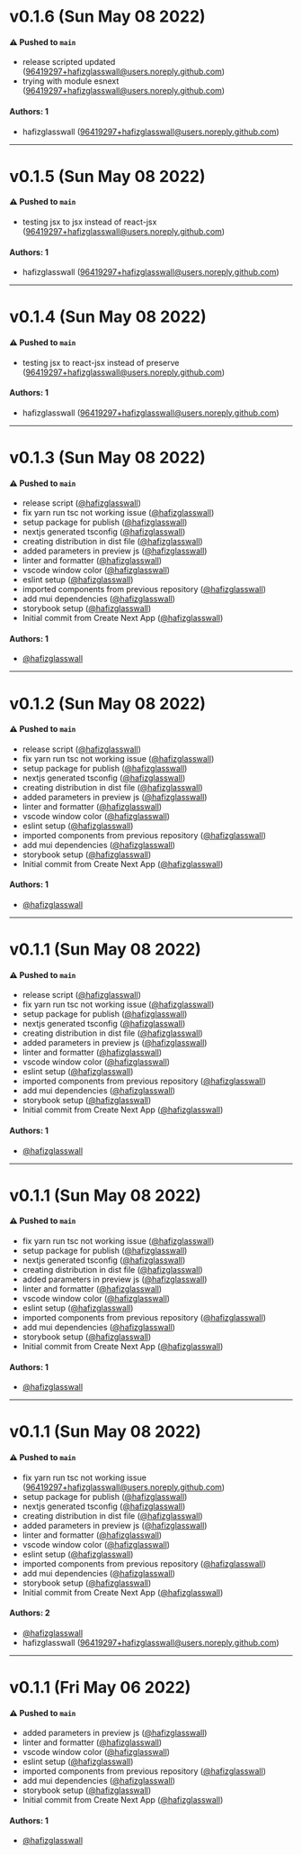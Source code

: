 # v0.1.6 (Sun May 08 2022)

#### ⚠️ Pushed to `main`

- release scripted updated (96419297+hafizglasswall@users.noreply.github.com)
- trying with module esnext (96419297+hafizglasswall@users.noreply.github.com)

#### Authors: 1

- hafizglasswall (96419297+hafizglasswall@users.noreply.github.com)

---

# v0.1.5 (Sun May 08 2022)

#### ⚠️ Pushed to `main`

- testing jsx to jsx instead of react-jsx (96419297+hafizglasswall@users.noreply.github.com)

#### Authors: 1

- hafizglasswall (96419297+hafizglasswall@users.noreply.github.com)

---

# v0.1.4 (Sun May 08 2022)

#### ⚠️ Pushed to `main`

- testing jsx to react-jsx instead of preserve (96419297+hafizglasswall@users.noreply.github.com)

#### Authors: 1

- hafizglasswall (96419297+hafizglasswall@users.noreply.github.com)

---

# v0.1.3 (Sun May 08 2022)

#### ⚠️ Pushed to `main`

- release script ([@hafizglasswall](https://github.com/hafizglasswall))
- fix yarn run tsc not working issue ([@hafizglasswall](https://github.com/hafizglasswall))
- setup package for publish ([@hafizglasswall](https://github.com/hafizglasswall))
- nextjs generated tsconfig ([@hafizglasswall](https://github.com/hafizglasswall))
- creating distribution in dist file ([@hafizglasswall](https://github.com/hafizglasswall))
- added parameters in preview js ([@hafizglasswall](https://github.com/hafizglasswall))
- linter and formatter ([@hafizglasswall](https://github.com/hafizglasswall))
- vscode window color ([@hafizglasswall](https://github.com/hafizglasswall))
- eslint setup ([@hafizglasswall](https://github.com/hafizglasswall))
- imported components from previous repository ([@hafizglasswall](https://github.com/hafizglasswall))
- add mui dependencies ([@hafizglasswall](https://github.com/hafizglasswall))
- storybook setup ([@hafizglasswall](https://github.com/hafizglasswall))
- Initial commit from Create Next App ([@hafizglasswall](https://github.com/hafizglasswall))

#### Authors: 1

- [@hafizglasswall](https://github.com/hafizglasswall)

---

# v0.1.2 (Sun May 08 2022)

#### ⚠️ Pushed to `main`

- release script ([@hafizglasswall](https://github.com/hafizglasswall))
- fix yarn run tsc not working issue ([@hafizglasswall](https://github.com/hafizglasswall))
- setup package for publish ([@hafizglasswall](https://github.com/hafizglasswall))
- nextjs generated tsconfig ([@hafizglasswall](https://github.com/hafizglasswall))
- creating distribution in dist file ([@hafizglasswall](https://github.com/hafizglasswall))
- added parameters in preview js ([@hafizglasswall](https://github.com/hafizglasswall))
- linter and formatter ([@hafizglasswall](https://github.com/hafizglasswall))
- vscode window color ([@hafizglasswall](https://github.com/hafizglasswall))
- eslint setup ([@hafizglasswall](https://github.com/hafizglasswall))
- imported components from previous repository ([@hafizglasswall](https://github.com/hafizglasswall))
- add mui dependencies ([@hafizglasswall](https://github.com/hafizglasswall))
- storybook setup ([@hafizglasswall](https://github.com/hafizglasswall))
- Initial commit from Create Next App ([@hafizglasswall](https://github.com/hafizglasswall))

#### Authors: 1

- [@hafizglasswall](https://github.com/hafizglasswall)

---

# v0.1.1 (Sun May 08 2022)

#### ⚠️ Pushed to `main`

- release script ([@hafizglasswall](https://github.com/hafizglasswall))
- fix yarn run tsc not working issue ([@hafizglasswall](https://github.com/hafizglasswall))
- setup package for publish ([@hafizglasswall](https://github.com/hafizglasswall))
- nextjs generated tsconfig ([@hafizglasswall](https://github.com/hafizglasswall))
- creating distribution in dist file ([@hafizglasswall](https://github.com/hafizglasswall))
- added parameters in preview js ([@hafizglasswall](https://github.com/hafizglasswall))
- linter and formatter ([@hafizglasswall](https://github.com/hafizglasswall))
- vscode window color ([@hafizglasswall](https://github.com/hafizglasswall))
- eslint setup ([@hafizglasswall](https://github.com/hafizglasswall))
- imported components from previous repository ([@hafizglasswall](https://github.com/hafizglasswall))
- add mui dependencies ([@hafizglasswall](https://github.com/hafizglasswall))
- storybook setup ([@hafizglasswall](https://github.com/hafizglasswall))
- Initial commit from Create Next App ([@hafizglasswall](https://github.com/hafizglasswall))

#### Authors: 1

- [@hafizglasswall](https://github.com/hafizglasswall)

---

# v0.1.1 (Sun May 08 2022)

#### ⚠️ Pushed to `main`

- fix yarn run tsc not working issue ([@hafizglasswall](https://github.com/hafizglasswall))
- setup package for publish ([@hafizglasswall](https://github.com/hafizglasswall))
- nextjs generated tsconfig ([@hafizglasswall](https://github.com/hafizglasswall))
- creating distribution in dist file ([@hafizglasswall](https://github.com/hafizglasswall))
- added parameters in preview js ([@hafizglasswall](https://github.com/hafizglasswall))
- linter and formatter ([@hafizglasswall](https://github.com/hafizglasswall))
- vscode window color ([@hafizglasswall](https://github.com/hafizglasswall))
- eslint setup ([@hafizglasswall](https://github.com/hafizglasswall))
- imported components from previous repository ([@hafizglasswall](https://github.com/hafizglasswall))
- add mui dependencies ([@hafizglasswall](https://github.com/hafizglasswall))
- storybook setup ([@hafizglasswall](https://github.com/hafizglasswall))
- Initial commit from Create Next App ([@hafizglasswall](https://github.com/hafizglasswall))

#### Authors: 1

- [@hafizglasswall](https://github.com/hafizglasswall)

---

# v0.1.1 (Sun May 08 2022)

#### ⚠️ Pushed to `main`

- fix yarn run tsc not working issue (96419297+hafizglasswall@users.noreply.github.com)
- setup package for publish ([@hafizglasswall](https://github.com/hafizglasswall))
- nextjs generated tsconfig ([@hafizglasswall](https://github.com/hafizglasswall))
- creating distribution in dist file ([@hafizglasswall](https://github.com/hafizglasswall))
- added parameters in preview js ([@hafizglasswall](https://github.com/hafizglasswall))
- linter and formatter ([@hafizglasswall](https://github.com/hafizglasswall))
- vscode window color ([@hafizglasswall](https://github.com/hafizglasswall))
- eslint setup ([@hafizglasswall](https://github.com/hafizglasswall))
- imported components from previous repository ([@hafizglasswall](https://github.com/hafizglasswall))
- add mui dependencies ([@hafizglasswall](https://github.com/hafizglasswall))
- storybook setup ([@hafizglasswall](https://github.com/hafizglasswall))
- Initial commit from Create Next App ([@hafizglasswall](https://github.com/hafizglasswall))

#### Authors: 2

- [@hafizglasswall](https://github.com/hafizglasswall)
- hafizglasswall (96419297+hafizglasswall@users.noreply.github.com)

---

# v0.1.1 (Fri May 06 2022)

#### ⚠️ Pushed to `main`

- added parameters in preview js ([@hafizglasswall](https://github.com/hafizglasswall))
- linter and formatter ([@hafizglasswall](https://github.com/hafizglasswall))
- vscode window color ([@hafizglasswall](https://github.com/hafizglasswall))
- eslint setup ([@hafizglasswall](https://github.com/hafizglasswall))
- imported components from previous repository ([@hafizglasswall](https://github.com/hafizglasswall))
- add mui dependencies ([@hafizglasswall](https://github.com/hafizglasswall))
- storybook setup ([@hafizglasswall](https://github.com/hafizglasswall))
- Initial commit from Create Next App ([@hafizglasswall](https://github.com/hafizglasswall))

#### Authors: 1

- [@hafizglasswall](https://github.com/hafizglasswall)
